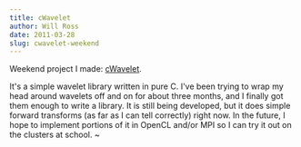```yaml
---
title: cWavelet
author: Will Ross
date: 2011-03-28
slug: cwavelet-weekend
---
```


Weekend project I made: [cWavelet](https://github.com/paxswill/cwavelet).

It's a simple wavelet library written in pure C. I've been trying to wrap
 my head around wavelets off and on for about three months, and I finally 
got them enough to write a library. It is still being developed, but it does
 simple forward transforms (as far as I can tell correctly) right now. In the 
future, I hope to implement portions of it in OpenCL and/or MPI so I can
 try it out on the clusters at school.
~
